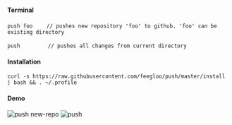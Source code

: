 #### Terminal

`push foo`&nbsp;&nbsp;&nbsp;&nbsp;&nbsp;&nbsp;&nbsp;&nbsp;`// pushes new repository 'foo' to github. 'foo' can be existing directory`

`push`&nbsp;&nbsp;&nbsp;&nbsp;&nbsp;&nbsp;&nbsp;&nbsp;&nbsp;&nbsp;&nbsp;&nbsp;&nbsp;&nbsp;&nbsp;&nbsp;`// pushes all changes from current directory`

#### Installation

`curl -s https://raw.githubusercontent.com/feegloo/push/master/install | bash && . ~/.profile`

#### Demo

![push new-repo](https://user-images.githubusercontent.com/7686877/59213769-e3e09b00-8bb5-11e9-801d-2843924e83e7.gif)
![push](https://user-images.githubusercontent.com/7686877/59213765-e0e5aa80-8bb5-11e9-8c38-b15ae55b4275.gif)
